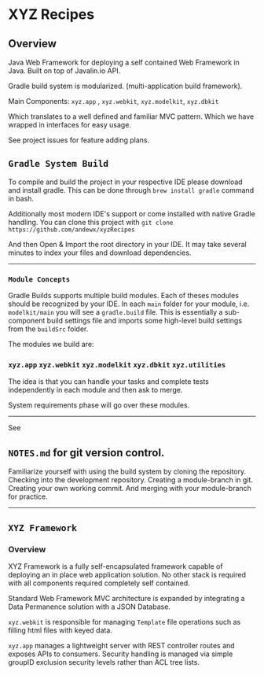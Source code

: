 # XYZ Recipes
## Overview
Java Web Framework for deploying a self contained Web Framework in Java. Built on top of Javalin.io API.

Gradle build system is modularized. (multi-application build framework). 

Main Components:
``xyz.app`` , ``xyz.webkit``, ``xyz.modelkit``, ``xyz.dbkit``

Which translates to a well defined and familiar MVC pattern. Which we have wrapped in interfaces for easy usage. 

See project issues for feature adding plans. 

## ``Gradle System Build``

To compile and build the project in your respective IDE please download and install gradle. This can be done through
```brew install gradle``` command in bash. 

Additionally most modern IDE's support or come installed with native Gradle handling. You can clone this project with
```git clone https://github.com/andewx/xyzRecipes```

And then Open & Import the root directory in your IDE. It may take several minutes to index your files and download dependencies. 

---
### ``Module Concepts``

Gradle Builds supports multiple build modules. Each of theses modules should be recognized by your IDE. In each ``main`` folder for your module, i.e. ``modelkit/main`` you will see a ``gradle.build`` file. This is essentially a sub-component build settings file and imports some high-level build settings from the ``buildSrc`` folder. 

The modules we build are: 

### ``xyz.app`` ``xyz.webkit`` ``xyz.modelkit`` ``xyz.dbkit`` ``xyz.utilities``

The idea is that you can handle your tasks and complete tests independently in each module and then ask to merge.

System requirements phase will go over these modules. 

---
See 

## ``NOTES.md`` for git version control. 

Familiarize yourself with using the build system by cloning the repository. Checking into the development repository. Creating a module-branch in git. Creating your own working commit. And merging with your module-branch for practice. 

---
## ``XYZ Framework``
### Overview
XYZ Framework is a fully self-encapsulated framework capable of deploying an in place web application solution. No other stack is required with all components required completely self contained. 

Standard Web Framework MVC architecture is expanded by integrating a Data Permanence solution with a JSON Database. 

``xyz.webkit`` is responsible for managing ``Template`` file operations such as filling html files with keyed data.

``xyz.app`` manages a lightweight server with REST controller routes and exposes APIs to consumers. Security handling is managed via simple groupID exclusion security levels rather than ACL tree lists. 





